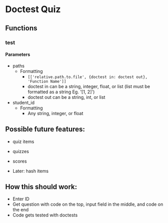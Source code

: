 # Doctest Quiz

## Functions
### test
#### Parameters
* paths
  * Formatting
    * `[['relative.path.to.file', {doctest in: doctest out}, 'Function Name']]`
    * doctest in can be a string, integer, float, or list (list must be formatted as a string Eg. '[1, 2]')
    * doctest out can be a string, int, or list
* student_id
  * Formatting
    * Any string, integer, or float

## Possible future features:
* quiz items
* quizzes
* scores

* Later: hash items


## How this should work:
* Enter ID
* Get question with code on the top, input field in the middle, and code on the end
* Code gets tested with doctests
